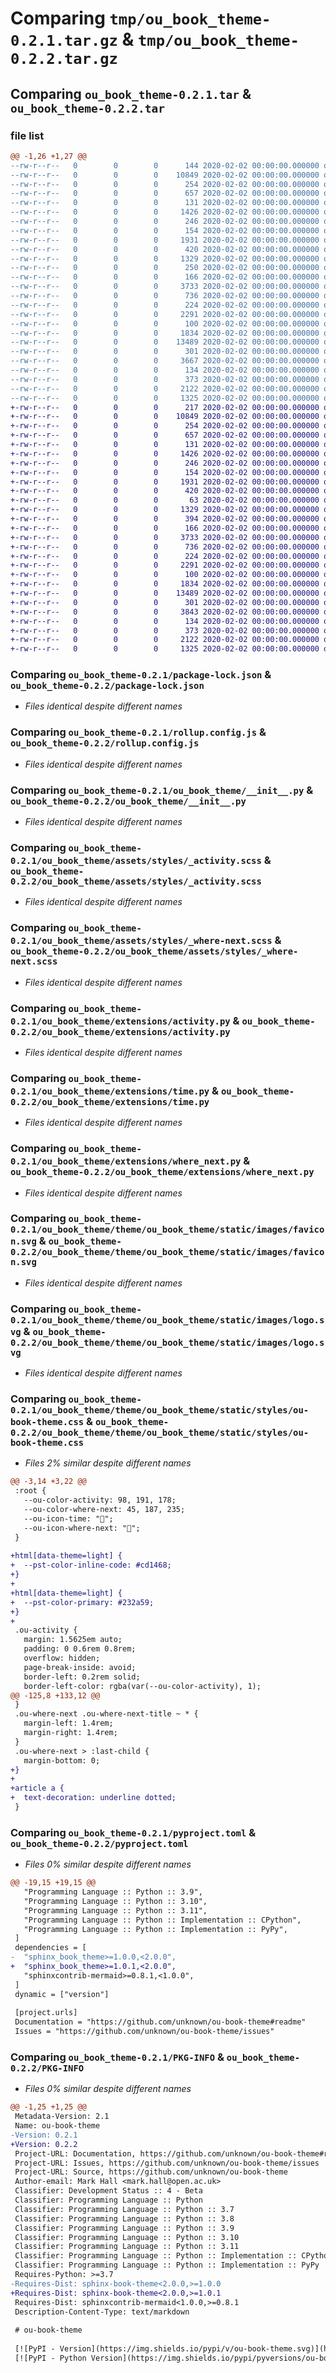 # Comparing `tmp/ou_book_theme-0.2.1.tar.gz` & `tmp/ou_book_theme-0.2.2.tar.gz`

## Comparing `ou_book_theme-0.2.1.tar` & `ou_book_theme-0.2.2.tar`

### file list

```diff
@@ -1,26 +1,27 @@
--rw-r--r--   0        0        0      144 2020-02-02 00:00:00.000000 ou_book_theme-0.2.1/CHANGELOG.md
--rw-r--r--   0        0        0    10849 2020-02-02 00:00:00.000000 ou_book_theme-0.2.1/package-lock.json
--rw-r--r--   0        0        0      254 2020-02-02 00:00:00.000000 ou_book_theme-0.2.1/package.json
--rw-r--r--   0        0        0      657 2020-02-02 00:00:00.000000 ou_book_theme-0.2.1/rollup.config.js
--rw-r--r--   0        0        0      131 2020-02-02 00:00:00.000000 ou_book_theme-0.2.1/ou_book_theme/__about__.py
--rw-r--r--   0        0        0     1426 2020-02-02 00:00:00.000000 ou_book_theme-0.2.1/ou_book_theme/__init__.py
--rw-r--r--   0        0        0      246 2020-02-02 00:00:00.000000 ou_book_theme-0.2.1/ou_book_theme/assets/scripts/activity.js
--rw-r--r--   0        0        0      154 2020-02-02 00:00:00.000000 ou_book_theme-0.2.1/ou_book_theme/assets/scripts/index.js
--rw-r--r--   0        0        0     1931 2020-02-02 00:00:00.000000 ou_book_theme-0.2.1/ou_book_theme/assets/styles/_activity.scss
--rw-r--r--   0        0        0      420 2020-02-02 00:00:00.000000 ou_book_theme-0.2.1/ou_book_theme/assets/styles/_time.scss
--rw-r--r--   0        0        0     1329 2020-02-02 00:00:00.000000 ou_book_theme-0.2.1/ou_book_theme/assets/styles/_where-next.scss
--rw-r--r--   0        0        0      250 2020-02-02 00:00:00.000000 ou_book_theme-0.2.1/ou_book_theme/assets/styles/index.scss
--rw-r--r--   0        0        0      166 2020-02-02 00:00:00.000000 ou_book_theme-0.2.1/ou_book_theme/extensions/__init__.py
--rw-r--r--   0        0        0     3733 2020-02-02 00:00:00.000000 ou_book_theme-0.2.1/ou_book_theme/extensions/activity.py
--rw-r--r--   0        0        0      736 2020-02-02 00:00:00.000000 ou_book_theme-0.2.1/ou_book_theme/extensions/time.py
--rw-r--r--   0        0        0      224 2020-02-02 00:00:00.000000 ou_book_theme-0.2.1/ou_book_theme/extensions/util.py
--rw-r--r--   0        0        0     2291 2020-02-02 00:00:00.000000 ou_book_theme-0.2.1/ou_book_theme/extensions/where_next.py
--rw-r--r--   0        0        0      100 2020-02-02 00:00:00.000000 ou_book_theme-0.2.1/ou_book_theme/theme/ou_book_theme/theme.conf
--rw-r--r--   0        0        0     1834 2020-02-02 00:00:00.000000 ou_book_theme-0.2.1/ou_book_theme/theme/ou_book_theme/static/images/favicon.svg
--rw-r--r--   0        0        0    13489 2020-02-02 00:00:00.000000 ou_book_theme-0.2.1/ou_book_theme/theme/ou_book_theme/static/images/logo.svg
--rw-r--r--   0        0        0      301 2020-02-02 00:00:00.000000 ou_book_theme-0.2.1/ou_book_theme/theme/ou_book_theme/static/scripts/ou-book-theme.js
--rw-r--r--   0        0        0     3667 2020-02-02 00:00:00.000000 ou_book_theme-0.2.1/ou_book_theme/theme/ou_book_theme/static/styles/ou-book-theme.css
--rw-r--r--   0        0        0      134 2020-02-02 00:00:00.000000 ou_book_theme-0.2.1/.gitignore
--rw-r--r--   0        0        0      373 2020-02-02 00:00:00.000000 ou_book_theme-0.2.1/README.md
--rw-r--r--   0        0        0     2122 2020-02-02 00:00:00.000000 ou_book_theme-0.2.1/pyproject.toml
--rw-r--r--   0        0        0     1325 2020-02-02 00:00:00.000000 ou_book_theme-0.2.1/PKG-INFO
+-rw-r--r--   0        0        0      217 2020-02-02 00:00:00.000000 ou_book_theme-0.2.2/CHANGELOG.md
+-rw-r--r--   0        0        0    10849 2020-02-02 00:00:00.000000 ou_book_theme-0.2.2/package-lock.json
+-rw-r--r--   0        0        0      254 2020-02-02 00:00:00.000000 ou_book_theme-0.2.2/package.json
+-rw-r--r--   0        0        0      657 2020-02-02 00:00:00.000000 ou_book_theme-0.2.2/rollup.config.js
+-rw-r--r--   0        0        0      131 2020-02-02 00:00:00.000000 ou_book_theme-0.2.2/ou_book_theme/__about__.py
+-rw-r--r--   0        0        0     1426 2020-02-02 00:00:00.000000 ou_book_theme-0.2.2/ou_book_theme/__init__.py
+-rw-r--r--   0        0        0      246 2020-02-02 00:00:00.000000 ou_book_theme-0.2.2/ou_book_theme/assets/scripts/activity.js
+-rw-r--r--   0        0        0      154 2020-02-02 00:00:00.000000 ou_book_theme-0.2.2/ou_book_theme/assets/scripts/index.js
+-rw-r--r--   0        0        0     1931 2020-02-02 00:00:00.000000 ou_book_theme-0.2.2/ou_book_theme/assets/styles/_activity.scss
+-rw-r--r--   0        0        0      420 2020-02-02 00:00:00.000000 ou_book_theme-0.2.2/ou_book_theme/assets/styles/_time.scss
+-rw-r--r--   0        0        0       63 2020-02-02 00:00:00.000000 ou_book_theme-0.2.2/ou_book_theme/assets/styles/_variables.scss
+-rw-r--r--   0        0        0     1329 2020-02-02 00:00:00.000000 ou_book_theme-0.2.2/ou_book_theme/assets/styles/_where-next.scss
+-rw-r--r--   0        0        0      394 2020-02-02 00:00:00.000000 ou_book_theme-0.2.2/ou_book_theme/assets/styles/index.scss
+-rw-r--r--   0        0        0      166 2020-02-02 00:00:00.000000 ou_book_theme-0.2.2/ou_book_theme/extensions/__init__.py
+-rw-r--r--   0        0        0     3733 2020-02-02 00:00:00.000000 ou_book_theme-0.2.2/ou_book_theme/extensions/activity.py
+-rw-r--r--   0        0        0      736 2020-02-02 00:00:00.000000 ou_book_theme-0.2.2/ou_book_theme/extensions/time.py
+-rw-r--r--   0        0        0      224 2020-02-02 00:00:00.000000 ou_book_theme-0.2.2/ou_book_theme/extensions/util.py
+-rw-r--r--   0        0        0     2291 2020-02-02 00:00:00.000000 ou_book_theme-0.2.2/ou_book_theme/extensions/where_next.py
+-rw-r--r--   0        0        0      100 2020-02-02 00:00:00.000000 ou_book_theme-0.2.2/ou_book_theme/theme/ou_book_theme/theme.conf
+-rw-r--r--   0        0        0     1834 2020-02-02 00:00:00.000000 ou_book_theme-0.2.2/ou_book_theme/theme/ou_book_theme/static/images/favicon.svg
+-rw-r--r--   0        0        0    13489 2020-02-02 00:00:00.000000 ou_book_theme-0.2.2/ou_book_theme/theme/ou_book_theme/static/images/logo.svg
+-rw-r--r--   0        0        0      301 2020-02-02 00:00:00.000000 ou_book_theme-0.2.2/ou_book_theme/theme/ou_book_theme/static/scripts/ou-book-theme.js
+-rw-r--r--   0        0        0     3843 2020-02-02 00:00:00.000000 ou_book_theme-0.2.2/ou_book_theme/theme/ou_book_theme/static/styles/ou-book-theme.css
+-rw-r--r--   0        0        0      134 2020-02-02 00:00:00.000000 ou_book_theme-0.2.2/.gitignore
+-rw-r--r--   0        0        0      373 2020-02-02 00:00:00.000000 ou_book_theme-0.2.2/README.md
+-rw-r--r--   0        0        0     2122 2020-02-02 00:00:00.000000 ou_book_theme-0.2.2/pyproject.toml
+-rw-r--r--   0        0        0     1325 2020-02-02 00:00:00.000000 ou_book_theme-0.2.2/PKG-INFO
```

### Comparing `ou_book_theme-0.2.1/package-lock.json` & `ou_book_theme-0.2.2/package-lock.json`

 * *Files identical despite different names*

### Comparing `ou_book_theme-0.2.1/rollup.config.js` & `ou_book_theme-0.2.2/rollup.config.js`

 * *Files identical despite different names*

### Comparing `ou_book_theme-0.2.1/ou_book_theme/__init__.py` & `ou_book_theme-0.2.2/ou_book_theme/__init__.py`

 * *Files identical despite different names*

### Comparing `ou_book_theme-0.2.1/ou_book_theme/assets/styles/_activity.scss` & `ou_book_theme-0.2.2/ou_book_theme/assets/styles/_activity.scss`

 * *Files identical despite different names*

### Comparing `ou_book_theme-0.2.1/ou_book_theme/assets/styles/_where-next.scss` & `ou_book_theme-0.2.2/ou_book_theme/assets/styles/_where-next.scss`

 * *Files identical despite different names*

### Comparing `ou_book_theme-0.2.1/ou_book_theme/extensions/activity.py` & `ou_book_theme-0.2.2/ou_book_theme/extensions/activity.py`

 * *Files identical despite different names*

### Comparing `ou_book_theme-0.2.1/ou_book_theme/extensions/time.py` & `ou_book_theme-0.2.2/ou_book_theme/extensions/time.py`

 * *Files identical despite different names*

### Comparing `ou_book_theme-0.2.1/ou_book_theme/extensions/where_next.py` & `ou_book_theme-0.2.2/ou_book_theme/extensions/where_next.py`

 * *Files identical despite different names*

### Comparing `ou_book_theme-0.2.1/ou_book_theme/theme/ou_book_theme/static/images/favicon.svg` & `ou_book_theme-0.2.2/ou_book_theme/theme/ou_book_theme/static/images/favicon.svg`

 * *Files identical despite different names*

### Comparing `ou_book_theme-0.2.1/ou_book_theme/theme/ou_book_theme/static/images/logo.svg` & `ou_book_theme-0.2.2/ou_book_theme/theme/ou_book_theme/static/images/logo.svg`

 * *Files identical despite different names*

### Comparing `ou_book_theme-0.2.1/ou_book_theme/theme/ou_book_theme/static/styles/ou-book-theme.css` & `ou_book_theme-0.2.2/ou_book_theme/theme/ou_book_theme/static/styles/ou-book-theme.css`

 * *Files 2% similar despite different names*

```diff
@@ -3,14 +3,22 @@
 :root {
   --ou-color-activity: 98, 191, 178;
   --ou-color-where-next: 45, 187, 235;
   --ou-icon-time: "";
   --ou-icon-where-next: "";
 }
 
+html[data-theme=light] {
+  --pst-color-inline-code: #cd1468;
+}
+
+html[data-theme=light] {
+  --pst-color-primary: #232a59;
+}
+
 .ou-activity {
   margin: 1.5625em auto;
   padding: 0 0.6rem 0.8rem;
   overflow: hidden;
   page-break-inside: avoid;
   border-left: 0.2rem solid;
   border-left-color: rgba(var(--ou-color-activity), 1);
@@ -125,8 +133,12 @@
 }
 .ou-where-next .ou-where-next-title ~ * {
   margin-left: 1.4rem;
   margin-right: 1.4rem;
 }
 .ou-where-next > :last-child {
   margin-bottom: 0;
+}
+
+article a {
+  text-decoration: underline dotted;
 }
```

### Comparing `ou_book_theme-0.2.1/pyproject.toml` & `ou_book_theme-0.2.2/pyproject.toml`

 * *Files 0% similar despite different names*

```diff
@@ -19,15 +19,15 @@
   "Programming Language :: Python :: 3.9",
   "Programming Language :: Python :: 3.10",
   "Programming Language :: Python :: 3.11",
   "Programming Language :: Python :: Implementation :: CPython",
   "Programming Language :: Python :: Implementation :: PyPy",
 ]
 dependencies = [
-  "sphinx_book_theme>=1.0.0,<2.0.0",
+  "sphinx_book_theme>=1.0.1,<2.0.0",
   "sphinxcontrib-mermaid>=0.8.1,<1.0.0",
 ]
 dynamic = ["version"]
 
 [project.urls]
 Documentation = "https://github.com/unknown/ou-book-theme#readme"
 Issues = "https://github.com/unknown/ou-book-theme/issues"
```

### Comparing `ou_book_theme-0.2.1/PKG-INFO` & `ou_book_theme-0.2.2/PKG-INFO`

 * *Files 0% similar despite different names*

```diff
@@ -1,25 +1,25 @@
 Metadata-Version: 2.1
 Name: ou-book-theme
-Version: 0.2.1
+Version: 0.2.2
 Project-URL: Documentation, https://github.com/unknown/ou-book-theme#readme
 Project-URL: Issues, https://github.com/unknown/ou-book-theme/issues
 Project-URL: Source, https://github.com/unknown/ou-book-theme
 Author-email: Mark Hall <mark.hall@open.ac.uk>
 Classifier: Development Status :: 4 - Beta
 Classifier: Programming Language :: Python
 Classifier: Programming Language :: Python :: 3.7
 Classifier: Programming Language :: Python :: 3.8
 Classifier: Programming Language :: Python :: 3.9
 Classifier: Programming Language :: Python :: 3.10
 Classifier: Programming Language :: Python :: 3.11
 Classifier: Programming Language :: Python :: Implementation :: CPython
 Classifier: Programming Language :: Python :: Implementation :: PyPy
 Requires-Python: >=3.7
-Requires-Dist: sphinx-book-theme<2.0.0,>=1.0.0
+Requires-Dist: sphinx-book-theme<2.0.0,>=1.0.1
 Requires-Dist: sphinxcontrib-mermaid<1.0.0,>=0.8.1
 Description-Content-Type: text/markdown
 
 # ou-book-theme
 
 [![PyPI - Version](https://img.shields.io/pypi/v/ou-book-theme.svg)](https://pypi.org/project/ou-book-theme)
 [![PyPI - Python Version](https://img.shields.io/pypi/pyversions/ou-book-theme.svg)](https://pypi.org/project/ou-book-theme)
```

